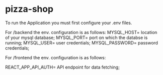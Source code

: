 # pizza-shop
To run the Application you must first configure your .env files.

For /backend the env. configuration is as follows:
MYSQL_HOST= location of your mysql database;
MYSQL_PORT= port on which the databse is running;
MYSQL_USER= user credentials;
MYSQL_PASSWORD= password credentials;

For /frontend the env. configuration is as follows:

REACT_APP_API_AUTH= API endpoint for data fetching;
